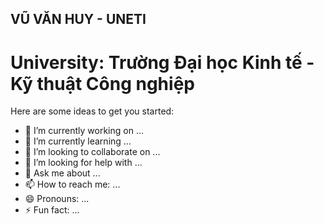 ## VŨ VĂN HUY - UNETI

# University: Trường Đại học Kinh tế - Kỹ thuật Công nghiệp

Here are some ideas to get you started:

- 🔭 I’m currently working on ...
- 🌱 I’m currently learning ...
- 👯 I’m looking to collaborate on ...
- 🤔 I’m looking for help with ...
- 💬 Ask me about ...
- 📫 How to reach me: ...
- 😄 Pronouns: ...
- ⚡ Fun fact: ...

